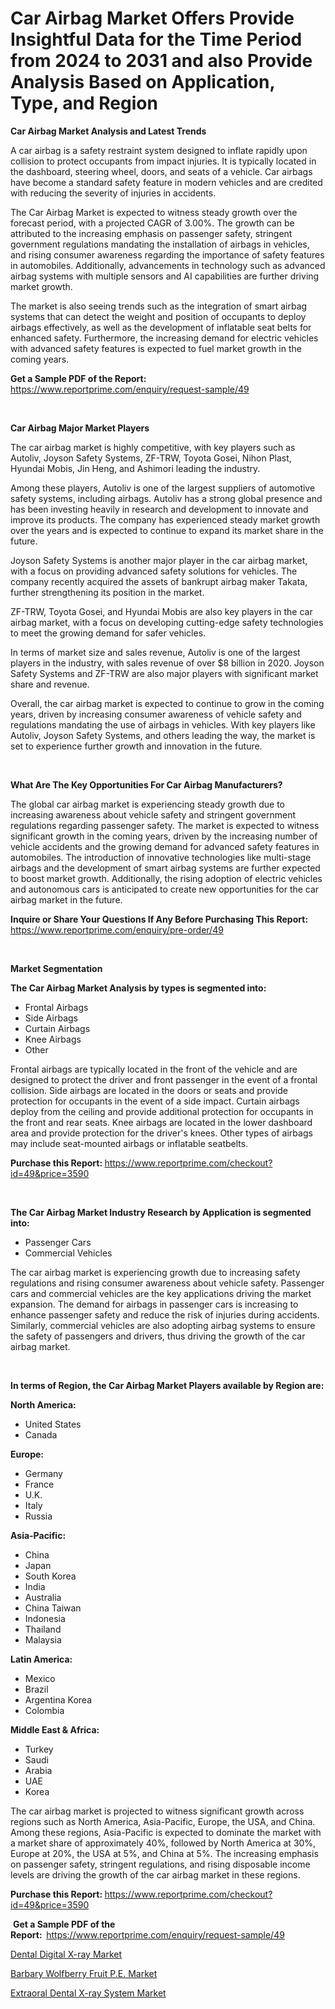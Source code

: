 <p><h1>Car Airbag Market Offers Provide Insightful Data for the Time Period from 2024 to 2031 and also Provide Analysis Based on Application, Type, and Region</h1></p><p><strong>Car Airbag Market Analysis and Latest Trends</strong></p>
<p><p>A car airbag is a safety restraint system designed to inflate rapidly upon collision to protect occupants from impact injuries. It is typically located in the dashboard, steering wheel, doors, and seats of a vehicle. Car airbags have become a standard safety feature in modern vehicles and are credited with reducing the severity of injuries in accidents.</p><p>The Car Airbag Market is expected to witness steady growth over the forecast period, with a projected CAGR of 3.00%. The growth can be attributed to the increasing emphasis on passenger safety, stringent government regulations mandating the installation of airbags in vehicles, and rising consumer awareness regarding the importance of safety features in automobiles. Additionally, advancements in technology such as advanced airbag systems with multiple sensors and AI capabilities are further driving market growth.</p><p>The market is also seeing trends such as the integration of smart airbag systems that can detect the weight and position of occupants to deploy airbags effectively, as well as the development of inflatable seat belts for enhanced safety. Furthermore, the increasing demand for electric vehicles with advanced safety features is expected to fuel market growth in the coming years.</p></p>
<p><strong>Get a Sample PDF of the Report:&nbsp;</strong> <a href="https://www.reportprime.com/enquiry/request-sample/49">https://www.reportprime.com/enquiry/request-sample/49</a></p>
<p>&nbsp;</p>
<p><strong>Car Airbag Major Market Players</strong></p>
<p><p>The car airbag market is highly competitive, with key players such as Autoliv, Joyson Safety Systems, ZF-TRW, Toyota Gosei, Nihon Plast, Hyundai Mobis, Jin Heng, and Ashimori leading the industry.</p><p>Among these players, Autoliv is one of the largest suppliers of automotive safety systems, including airbags. Autoliv has a strong global presence and has been investing heavily in research and development to innovate and improve its products. The company has experienced steady market growth over the years and is expected to continue to expand its market share in the future.</p><p>Joyson Safety Systems is another major player in the car airbag market, with a focus on providing advanced safety solutions for vehicles. The company recently acquired the assets of bankrupt airbag maker Takata, further strengthening its position in the market.</p><p>ZF-TRW, Toyota Gosei, and Hyundai Mobis are also key players in the car airbag market, with a focus on developing cutting-edge safety technologies to meet the growing demand for safer vehicles.</p><p>In terms of market size and sales revenue, Autoliv is one of the largest players in the industry, with sales revenue of over $8 billion in 2020. Joyson Safety Systems and ZF-TRW are also major players with significant market share and revenue.</p><p>Overall, the car airbag market is expected to continue to grow in the coming years, driven by increasing consumer awareness of vehicle safety and regulations mandating the use of airbags in vehicles. With key players like Autoliv, Joyson Safety Systems, and others leading the way, the market is set to experience further growth and innovation in the future.</p></p>
<p>&nbsp;</p>
<p><strong>What Are The Key Opportunities For Car Airbag Manufacturers?</strong></p>
<p><p>The global car airbag market is experiencing steady growth due to increasing awareness about vehicle safety and stringent government regulations regarding passenger safety. The market is expected to witness significant growth in the coming years, driven by the increasing number of vehicle accidents and the growing demand for advanced safety features in automobiles. The introduction of innovative technologies like multi-stage airbags and the development of smart airbag systems are further expected to boost market growth. Additionally, the rising adoption of electric vehicles and autonomous cars is anticipated to create new opportunities for the car airbag market in the future.</p></p>
<p><strong>Inquire or Share Your Questions If Any Before Purchasing This Report:</strong> <a href="https://www.reportprime.com/enquiry/pre-order/49">https://www.reportprime.com/enquiry/pre-order/49</a></p>
<p>&nbsp;</p>
<p><strong>Market Segmentation</strong></p>
<p><strong>The Car Airbag Market Analysis by types is segmented into:</strong></p>
<p><ul><li>Frontal Airbags</li><li>Side Airbags</li><li>Curtain Airbags</li><li>Knee Airbags</li><li>Other</li></ul></p>
<p><p>Frontal airbags are typically located in the front of the vehicle and are designed to protect the driver and front passenger in the event of a frontal collision. Side airbags are located in the doors or seats and provide protection for occupants in the event of a side impact. Curtain airbags deploy from the ceiling and provide additional protection for occupants in the front and rear seats. Knee airbags are located in the lower dashboard area and provide protection for the driver's knees. Other types of airbags may include seat-mounted airbags or inflatable seatbelts.</p></p>
<p><strong>Purchase this Report:&nbsp;</strong><a href="https://www.reportprime.com/checkout?id=49&price=3590">https://www.reportprime.com/checkout?id=49&price=3590</a></p>
<p>&nbsp;</p>
<p><strong>The Car Airbag Market Industry Research by Application is segmented into:</strong></p>
<p><ul><li>Passenger Cars</li><li>Commercial Vehicles</li></ul></p>
<p><p>The car airbag market is experiencing growth due to increasing safety regulations and rising consumer awareness about vehicle safety. Passenger cars and commercial vehicles are the key applications driving the market expansion. The demand for airbags in passenger cars is increasing to enhance passenger safety and reduce the risk of injuries during accidents. Similarly, commercial vehicles are also adopting airbag systems to ensure the safety of passengers and drivers, thus driving the growth of the car airbag market.</p></p>
<p>&nbsp;</p>
<p><strong>In terms of Region, the Car Airbag Market Players available by Region are:</strong></p>
<p>
    <p> <strong> North America: </strong>
        <ul>
            <li>United States</li>
            <li>Canada</li>
        </ul>
        </p> 
    <p> <strong> Europe: </strong>
        <ul>
            <li>Germany</li>
            <li>France</li>
            <li>U.K.</li>
            <li>Italy</li>
            <li>Russia</li>
        </ul>
        </p> 
    <p> <strong> Asia-Pacific: </strong>
        <ul>
            <li>China</li>
            <li>Japan</li>
            <li>South Korea</li>
            <li>India</li>
            <li>Australia</li>
            <li>China Taiwan</li>
            <li>Indonesia</li>
            <li>Thailand</li>
            <li>Malaysia</li>
        </ul>
        </p> 
    <p> <strong> Latin America: </strong>
        <ul>
            <li>Mexico</li>
            <li>Brazil</li>
            <li>Argentina Korea</li>
            <li>Colombia</li>
        </ul>
        </p> 
    <p> <strong> Middle East & Africa: </strong>
        <ul>
            <li>Turkey</li>
            <li>Saudi</li>
            <li>Arabia</li>
            <li>UAE</li>
            <li>Korea</li>
        </ul>
    </p>
    </p>
<p><p>The car airbag market is projected to witness significant growth across regions such as North America, Asia-Pacific, Europe, the USA, and China. Among these regions, Asia-Pacific is expected to dominate the market with a market share of approximately 40%, followed by North America at 30%, Europe at 20%, the USA at 5%, and China at 5%. The increasing emphasis on passenger safety, stringent regulations, and rising disposable income levels are driving the growth of the car airbag market in these regions.</p></p>
<p><strong>Purchase this Report: </strong><a href="https://www.reportprime.com/checkout?id=49&price=3590">https://www.reportprime.com/checkout?id=49&price=3590</a></p>
<p>&nbsp;<strong>Get a Sample PDF of the Report:&nbsp;&nbsp;</strong><a href="https://www.reportprime.com/enquiry/request-sample/49">https://www.reportprime.com/enquiry/request-sample/49</a></p>
<p><strong></strong></p>
<p><p><a href="https://view.publitas.com/reportprime-1/dental-digital-x-ray-market-size-share-trends-analysis-report-by-application-regional-outlook-competitive-strategies-and-segment-forecasts-2023-2030/">Dental Digital X-ray Market</a></p><p><a href="https://view.publitas.com/reportprime-1/barbary-wolfberry-fruit-pe-market-research-report-unlocks-analysis-on-the-market-financial-status-market-size-and-market-revenue-upto-2030/">Barbary Wolfberry Fruit P.E. Market</a></p><p><a href="https://view.publitas.com/reportprime-1/extraoral-dental-x-ray-system-market-provides-detailed-segmentation-of-this-market-based-on-type-application-and-region-and-forecast-for-the-period-from-2023-2030/">Extraoral Dental X-ray System Market</a></p></p>